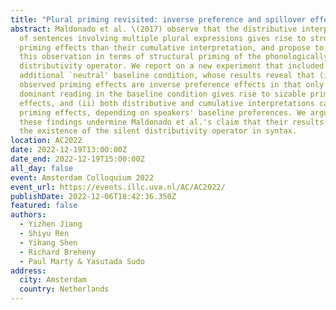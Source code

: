 ```yaml
---
title: "Plural priming revisited: inverse preference and spillover effects"
abstract: Maldonado et al. \(2017) observe that the distributive interpretation
  of sentences involving multiple plural expressions gives rise to stronger
  priming effects than their cumulative interpretation, and propose to interpret
  this observation in terms of structural priming of the phonologically silent
  distributivity operator. We report on a new experiment that included an
  additional `neutral' baseline condition, whose results reveal that (i) the
  observed priming effects are inverse preference effects in that only the less
  dominant reading in the baseline condition gives rise to sizable priming
  effects, and (ii) both distributive and cumulative interpretations can have
  priming effects, depending on speakers' baseline preferences. We argue that
  these findings undermine Maldonado et al.'s claim that their results evidence
  the existence of the silent distributivity operator in syntax.
location: AC2022
date: 2022-12-19T13:00:00Z
date_end: 2022-12-19T15:00:00Z
all_day: false
event: Amsterdam Colloquium 2022
event_url: https://events.illc.uva.nl/AC/AC2022/
publishDate: 2022-12-06T18:42:36.350Z
featured: false
authors:
  - Yizhen Jiang
  - Shiyu Ren
  - Yihang Shen
  - Richard Breheny
  - Paul Marty & Yasutada Sudo
address:
  city: Amsterdam
  country: Netherlands
---
```

